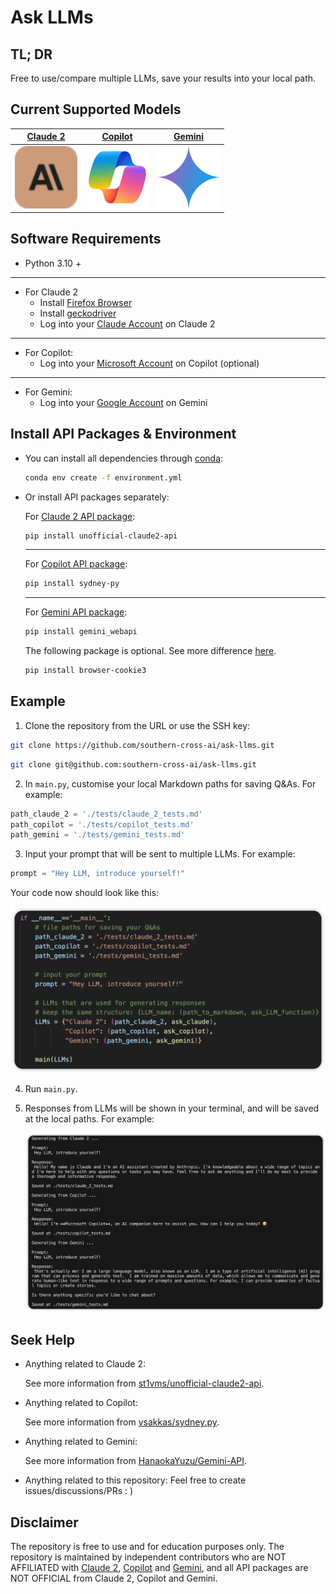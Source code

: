 # Ask LLMs

## TL; DR

Free to use/compare multiple LLMs, save your results into your local path.

## Current Supported Models

| [Claude 2](https://www.anthropic.com/news/claude-2) | [Copilot](https://www.microsoft.com/en-au/microsoft-copilot/) |  [Gemini](https://gemini.google.com/t)   |
| :-------------------------------------------------: | :----------------------------------------------------------: | :--------------------------------------: |
|       ![Clause 2](./pics/claude-ai-icon.png)        |             ![Copilot](./pics/copilot-icon.png)              | ![Gemini](./pics/google-gemini-icon.png) |

## Software Requirements

- Python 3.10 +

---

- For Claude 2
  - Install [Firefox Browser](https://www.mozilla.org/en-US/firefox/all/)
  - Install [geckodriver](https://github.com/mozilla/geckodriver)
  - Log into your [Claude Account](https://claude.ai/login) on Claude 2

---

- For Copilot:
  - Log into your [Microsoft Account](https://account.microsoft.com/account/manage-my-account)  on Copilot (optional)

---

- For Gemini:
  - Log into your [Google Account](https://www.google.com/account/about/) on Gemini

## Install API Packages & Environment

- You can install all dependencies through [conda](https://conda.io/projects/conda/en/latest/user-guide/install/index.html):
  ``` bash
  conda env create -f environment.yml
  ```

- Or install API packages separately:

  For [Claude 2 API package]([st1vms/unofficial-claude2-api](https://github.com/st1vms/unofficial-claude2-api).): 

  ``` bash
  pip install unofficial-claude2-api
  ```

  ---

  For  [Copilot API package]([vsakkas/sydney.py](https://github.com/vsakkas/sydney.py).):
  
  ``` bash
  pip install sydney-py
  ```
  
  ---
  
  For [Gemini API package](https://github.com/HanaokaYuzu/Gemini-API):
  
  ``` bash
  pip install gemini_webapi
  ```
  
  The following package is optional. See more difference [here](https://github.com/HanaokaYuzu/Gemini-API?tab=readme-ov-file#initialization).
  
  ``` bash
  pip install browser-cookie3
  ```

## Example

1. Clone the repository from the URL or use the SSH key:
``` bash
git clone https://github.com/southern-cross-ai/ask-llms.git
```
``` bash
git clone git@github.com:southern-cross-ai/ask-llms.git
```

2. In `main.py`, customise your local Markdown paths for saving Q&As. For example:

``` python
path_claude_2 = './tests/claude_2_tests.md'
path_copilot = './tests/copilot_tests.md'
path_gemini = './tests/gemini_tests.md'
```

3. Input your prompt that will be sent to multiple LLMs. For example:
	
``` Python
prompt = "Hey LLM, introduce yourself!"
```

Your code now should look like this:

![example](./pics/example.png)

4. Run `main.py`.

5. Responses from LLMs will be shown in your terminal, and will be saved at the local paths. For example:

    ![result_example](./pics/result_example.png)

## Seek Help

- Anything related to Claude 2:

  See more information from [st1vms/unofficial-claude2-api](https://github.com/st1vms/unofficial-claude2-api?tab=readme-ov-file).

- Anything related to Copilot:

  See more information from [vsakkas/sydney.py](https://github.com/vsakkas/sydney.py).

- Anything related to Gemini:

  See more information from [HanaokaYuzu/Gemini-API](https://github.com/HanaokaYuzu/Gemini-API). 

- Anything related to this repository:
Feel free to create issues/discussions/PRs : )

## Disclaimer

The repository is free to use and for education purposes only. The repository is maintained by independent contributors who are NOT AFFILIATED with [Claude 2](https://www.anthropic.com/news/claude-2), [Copilot](https://www.microsoft.com/en-au/microsoft-copilot/) and [Gemini](https://gemini.google.com/), and all API packages are NOT OFFICIAL from Claude 2, Copilot and Gemini.
